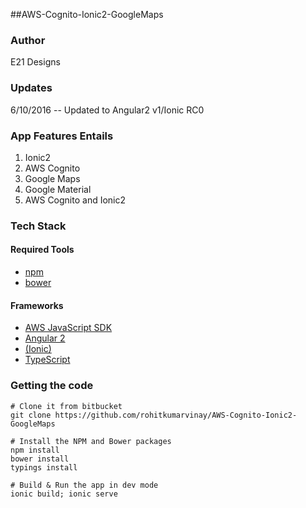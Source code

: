 ##AWS-Cognito-Ionic2-GoogleMaps

### Author
E21 Designs

### Updates
6/10/2016 -- Updated to Angular2 v1/Ionic RC0

### App Features Entails
1. Ionic2
1. AWS Cognito
1. Google Maps
1. Google Material
1. AWS Cognito and Ionic2

### Tech Stack
#### Required Tools
* [npm](https://www.npmjs.com/)
* [bower](https://bower.io/)

#### Frameworks
* [AWS JavaScript SDK](http://docs.aws.amazon.com/AWSJavaScriptSDK/guide/browser-intro.html)
* [Angular 2](https://angular.io/docs/ts/latest/quickstart.html)
* [(Ionic)](http://ionicframework.com/docs/v2/getting-started/installation/)
* [TypeScript](https://www.typescriptlang.org/docs/tutorial.html)

### Getting the code
```
# Clone it from bitbucket
git clone https://github.com/rohitkumarvinay/AWS-Cognito-Ionic2-GoogleMaps
```
```
# Install the NPM and Bower packages
npm install
bower install
typings install
```
```
# Build & Run the app in dev mode
ionic build; ionic serve
```
